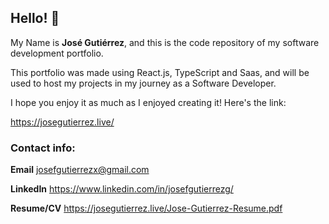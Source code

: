 ## Hello! 👋

My Name is **José Gutiérrez**, and this is the code repository of my software development portfolio.

This portfolio was made using React.js, TypeScript and Saas, and will be used to host my projects in my journey as a Software Developer. 

I hope you enjoy it as much as I enjoyed creating it! 
Here's the link:

https://josegutierrez.live/



### Contact info:

**Email**
josefgutierrezx@gmail.com

**LinkedIn**
https://www.linkedin.com/in/josefgutierrezg/

**Resume/CV**
https://josegutierrez.live/Jose-Gutierrez-Resume.pdf
